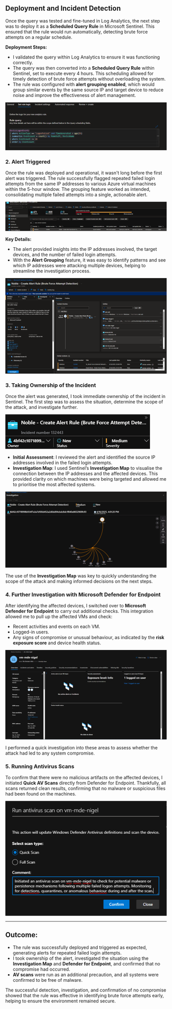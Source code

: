 ## Deployment and Incident Detection

Once the query was tested and fine-tuned in Log Analytics, the next step was to deploy it as a **Scheduled Query Rule** in Microsoft Sentinel. This ensured that the rule would run automatically, detecting brute force attempts on a regular schedule.

**Deployment Steps:**
- I validated the query within Log Analytics to ensure it was functioning correctly.
- The query was then converted into a **Scheduled Query Rule** within Sentinel, set to execute every 4 hours. This scheduling allowed for timely detection of brute force attempts without overloading the system.
- The rule was configured with **alert grouping enabled**, which would group similar events by the same source IP and target device to reduce noise and improve the effectiveness of alert management.

![](3-Images/1.png)

### 2. **Alert Triggered**

Once the rule was deployed and operational, it wasn't long before the first alert was triggered. The rule successfully flagged repeated failed login attempts from the same IP addresses to various Azure virtual machines within the 5-hour window. The grouping feature worked as intended, consolidating multiple failed attempts into a single, actionable alert.

![](3-Images/2.png)

**Key Details:**
- The alert provided insights into the IP addresses involved, the target devices, and the number of failed login attempts.
- With the **Alert Grouping** feature, it was easy to identify patterns and see which IP addresses were attacking multiple devices, helping to streamline the investigation process.

![](3-Images/AlertT.png)

### 3. **Taking Ownership of the Incident**

Once the alert was generated, I took immediate ownership of the incident in Sentinel. The first step was to assess the situation, determine the scope of the attack, and investigate further.

![](3-Images/3.png)

- **Initial Assessment**: I reviewed the alert and identified the source IP addresses involved in the failed login attempts.
- **Investigation Map**: I used Sentinel’s **Investigation Map** to visualise the connection between the IP addresses and the affected devices. This provided clarity on which machines were being targeted and allowed me to prioritise the most affected systems.

![](3-Images/4.png)

The use of the **Investigation Map** was key to quickly understanding the scope of the attack and making informed decisions on the next steps.

### 4. **Further Investigation with Microsoft Defender for Endpoint**

After identifying the affected devices, I switched over to **Microsoft Defender for Endpoint** to carry out additional checks. This integration allowed me to pull up the affected VMs and check:
- Recent activities and events on each VM.
- Logged-in users.
- Any signs of compromise or unusual behaviour, as indicated by the **risk exposure score** and device health status.

![](3-Images/5.png)

I performed a quick investigation into these areas to assess whether the attack had led to any system compromise.

### 5. **Running Antivirus Scans**

To confirm that there were no malicious artifacts on the affected devices, I initiated **Quick AV Scans** directly from Defender for Endpoint. Thankfully, all scans returned clean results, confirming that no malware or suspicious files had been found on the machines.

![](3-Images/6.png)

---

## Outcome:

- The rule was successfully deployed and triggered as expected, generating alerts for repeated failed login attempts.
- I took ownership of the alert, investigated the situation using the **Investigation Map** and **Defender for Endpoint**, and confirmed that no compromise had occurred.
- **AV scans** were run as an additional precaution, and all systems were confirmed to be free of malware.

The successful detection, investigation, and confirmation of no compromise showed that the rule was effective in identifying brute force attempts early, helping to ensure the environment remained secure.
